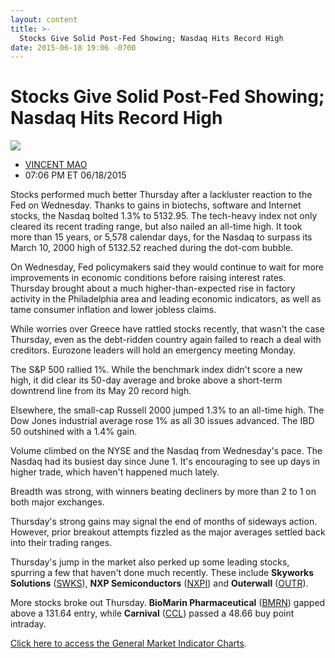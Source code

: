 ```yaml
---
layout: content
title: >-
  Stocks Give Solid Post-Fed Showing; Nasdaq Hits Record High
date: 2015-06-18 19:06 -0700
---
```



Stocks Give Solid Post-Fed Showing; Nasdaq Hits Record High
============================================================


![](https://www.investors.com/wp-content/uploads/ibd-migrated-images/MPv_150619_635702391213345420.png)

* [VINCENT MAO](https://www.investors.com/author/maov/ "Posts by VINCENT MAO")
* 07:06 PM ET 06/18/2015




  

Stocks performed much better Thursday after a lackluster reaction to the Fed on Wednesday. Thanks to gains in biotechs, software and Internet stocks, the Nasdaq bolted 1.3% to 5132.95. The tech-heavy index not only cleared its recent trading range, but also nailed an all-time high. It took more than 15 years, or 5,578 calendar days, for the Nasdaq to surpass its March 10, 2000 high of 5132.52 reached during the dot-com bubble.

  

On Wednesday, Fed policymakers said they would continue to wait for more improvements in economic conditions before raising interest rates. Thursday brought about a much higher-than-expected rise in factory activity in the Philadelphia area and leading economic indicators, as well as tame consumer inflation and lower jobless claims.

  

While worries over Greece have rattled stocks recently, that wasn't the case Thursday, even as the debt-ridden country again failed to reach a deal with creditors. Eurozone leaders will hold an emergency meeting Monday.

  

The S&P 500 rallied 1%. While the benchmark index didn't score a new high, it did clear its 50-day average and broke above a short-term downtrend line from its May 20 record high.

  

Elsewhere, the small-cap Russell 2000 jumped 1.3% to an all-time high. The Dow Jones industrial average rose 1% as all 30 issues advanced. The IBD 50 outshined with a 1.4% gain.

  

Volume climbed on the NYSE and the Nasdaq from Wednesday's pace. The Nasdaq had its busiest day since June 1. It's encouraging to see up days in higher trade, which haven't happened much lately.

  

Breadth was strong, with winners beating decliners by more than 2 to 1 on both major exchanges.

  

Thursday's strong gains may signal the end of months of sideways action. However, prior breakout attempts fizzled as the major averages settled back into their trading ranges.

  

  

Thursday's jump in the market also perked up some leading stocks, spurring a few that haven't done much recently. These include **Skyworks Solutions** ([SWKS](https://research.investors.com/quote.aspx?symbol=SWKS)), **NXP Semiconductors** ([NXPI](https://research.investors.com/quote.aspx?symbol=NXPI)) and **Outerwall** ([OUTR](https://research.investors.com/quote.aspx?symbol=OUTR)).

  

More stocks broke out Thursday. **BioMarin Pharmaceutical** ([BMRN](https://research.investors.com/quote.aspx?symbol=BMRN)) gapped above a 131.64 entry, while **Carnival** ([CCL](https://research.investors.com/quote.aspx?symbol=CCL)) passed a 48.66 buy point intraday.

  

[Click here to access the General Market Indicator Charts](https://www.investors.com/pdf/GMI_061915.pdf).




